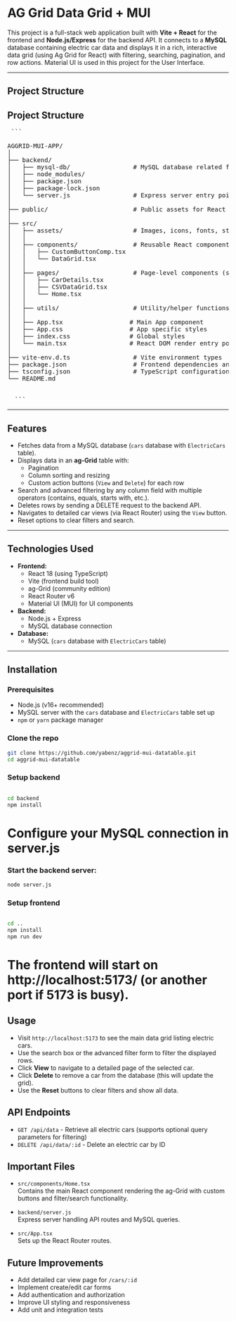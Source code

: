 # AG Grid Data Grid + MUI

This project is a full-stack web application built with **Vite + React** for the frontend and **Node.js/Express** for the backend API. It connects to a **MySQL** database containing electric car data and displays it in a rich, interactive data grid (using Ag Grid for React) with filtering, searching, pagination, and row actions. Material UI is used in this project for the User Interface.

---

## Project Structure


## Project Structure

<pre> ```
  
AGGRID-MUI-APP/
│
├── backend/
│   ├── mysql-db/                 # MySQL database related files (scripts, dumps)
│   ├── node_modules/
│   ├── package.json
│   ├── package-lock.json
│   └── server.js                 # Express server entry point
│
├── public/                       # Public assets for React app (favicon, index.html)
│
├── src/
│   ├── assets/                   # Images, icons, fonts, static files
│   │
│   ├── components/               # Reusable React components
│   │   ├── CustomButtonComp.tsx
│   │   └── DataGrid.tsx
│   │
│   ├── pages/                    # Page-level components (screens/routes)
│   │   ├── CarDetails.tsx
│   │   ├── CSVDataGrid.tsx
│   │   └── Home.tsx
│   │
│   ├── utils/                    # Utility/helper functions
│   │
│   ├── App.tsx                  # Main App component
│   ├── App.css                  # App specific styles
│   ├── index.css                # Global styles
│   └── main.tsx                 # React DOM render entry point
│
├── vite-env.d.ts                 # Vite environment types
├── package.json                  # Frontend dependencies and scripts
├── tsconfig.json                 # TypeScript configuration
└── README.md
  
  
  ``` </pre>

---

## Features

- Fetches data from a MySQL database (`cars` database with `ElectricCars` table).
- Displays data in an **ag-Grid** table with:
  - Pagination
  - Column sorting and resizing
  - Custom action buttons (`View` and `Delete`) for each row
- Search and advanced filtering by any column field with multiple operators (contains, equals, starts with, etc.).
- Deletes rows by sending a DELETE request to the backend API.
- Navigates to detailed car views (via React Router) using the `View` button.
- Reset options to clear filters and search.

---

## Technologies Used

- **Frontend:**
  - React 18 (using TypeScript)
  - Vite (frontend build tool)
  - ag-Grid (community edition)
  - React Router v6
  - Material UI (MUI) for UI components
- **Backend:**
  - Node.js + Express
  - MySQL database connection
- **Database:**
  - MySQL (`cars` database with `ElectricCars` table)

---

## Installation

### Prerequisites

- Node.js (v16+ recommended)
- MySQL server with the `cars` database and `ElectricCars` table set up
- `npm` or `yarn` package manager

### Clone the repo

```bash
git clone https://github.com/yabenz/aggrid-mui-datatable.git
cd aggrid-mui-datatable

```

###  Setup backend

```bash

cd backend
npm install

```
# Configure your MySQL connection in server.js

### Start the backend server:

``` bash
node server.js

```

### Setup frontend

``` bash

cd ..
npm install
npm run dev

```

# The frontend will start on http://localhost:5173/ (or another port if 5173 is busy).



## Usage

- Visit `http://localhost:5173` to see the main data grid listing electric cars.
- Use the search box or the advanced filter form to filter the displayed rows.
- Click **View** to navigate to a detailed page of the selected car.
- Click **Delete** to remove a car from the database (this will update the grid).
- Use the **Reset** buttons to clear filters and show all data.

## API Endpoints

- `GET /api/data` - Retrieve all electric cars (supports optional query parameters for filtering)
- `DELETE /api/data/:id` - Delete an electric car by ID

## Important Files

- `src/components/Home.tsx`  
  Contains the main React component rendering the ag-Grid with custom buttons and filter/search functionality.

- `backend/server.js`  
  Express server handling API routes and MySQL queries.

- `src/App.tsx`  
  Sets up the React Router routes.

## Future Improvements

- Add detailed car view page for `/cars/:id`
- Implement create/edit car forms
- Add authentication and authorization
- Improve UI styling and responsiveness
- Add unit and integration tests
